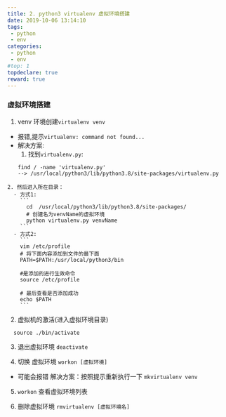 ```yaml
---
title: 2. python3 virtualenv 虚拟环境搭建
date: 2019-10-06 13:14:10
tags:
 - python
 - env
categories:
 - python
 - env
#top: 1
topdeclare: true
reward: true
---
```

### 虚拟环境搭建 ###
1. venv 环境创建`virtualenv venv`
  - 报错,提示`virtualenv: command not found...`
  - 解决方案:
    1.  找到`virtualenv.py`:
      ```
      find / -name 'virtualenv.py'
      --> /usr/local/python3/lib/python3.8/site-packages/virtualenv.py
      ```
<!--more-->
    2. 然后进入所在目录：
      - 方式1:
        ```
          cd  /usr/local/python3/lib/python3.8/site-packages/
          # 创建名为venvName的虚拟环境
          python virtualenv.py venvName
        ```
      - 方式2:
        ```
        vim /etc/profile
        # 将下面内容添加到文件的最下面
        PATH=$PATH:/usr/local/python3/bin

        #是添加的进行生效命令
        source /etc/profile

        # 最后查看是否添加成功
        echo $PATH
        ```
2. 虚拟机的激活(进入虚拟环境目录)
  ```
    source ./bin/activate
  ```
3. 退出虚拟环境 `deactivate`

4. 切换 虚拟环境 `workon [虚拟环境]`
  - 可能会报错 解决方案：按照提示重新执行一下 `mkvirtualenv venv`

5. `workon` 查看虚拟环境列表

6. 删除虚拟环境 `rmvirtualenv [虚拟环境名]`
